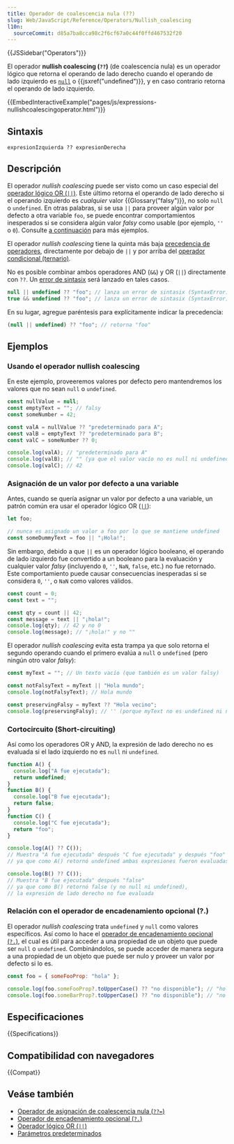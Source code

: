 ```yaml
---
title: Operador de coalescencia nula (??)
slug: Web/JavaScript/Reference/Operators/Nullish_coalescing
l10n:
  sourceCommit: d85a7ba8cca98c2f6cf67a0c44f0ffd467532f20
---
```


{{JSSidebar("Operators")}}

El operador **nullish coalescing (`??`)** (de coalescencia nula) es un operador lógico que retorna el operando de lado derecho cuando el operando de lado izquierdo es [`null`](/es/docs/Web/JavaScript/Reference/Operators/null) o {{jsxref("undefined")}},
y en caso contrario retorna el operando de lado izquierdo.

{{EmbedInteractiveExample("pages/js/expressions-nullishcoalescingoperator.html")}}

## Sintaxis

```js-nolint
expresionIzquierda ?? expresionDerecha
```

## Descripción

El operador _nullish coalescing_ puede ser visto como un caso especial del [operador lógico OR (`||`)](/es/docs/Web/JavaScript/Reference/Operators/Logical_OR). Este último retorna el operando de lado derecho si el operando izquierdo es _cualquier_ valor {{Glossary("falsy")}}, no solo `null` o `undefined`. En otras palabras, si se usa `||` para proveer algún valor por defecto a otra variable `foo`, se puede encontrar comportamientos inesperados si se considera algún valor _falsy_ como usable (por ejemplo, `''` o `0`). Consulte [a continuación](#Asignación_de_un_valor_por_defecto_a_una_variable) para más ejemplos.

El operador _nullish coalescing_ tiene la quinta más baja [precedencia de operadores](/es/docs/Web/JavaScript/Reference/Operators/Operator_precedence), directamente por debajo de `||` y por arriba del [operador condicional (ternario)](/es/docs/Web/JavaScript/Reference/Operators/Conditional_operator).

No es posible combinar ambos operadores AND (`&&`) y OR (`||`) directamente con `??`. Un [error de sintasix](/es/docs/Web/JavaScript/Reference/Errors/Cant_use_nullish_coalescing_unparenthesized) será lanzado en tales casos.

```js example-bad
null || undefined ?? "foo"; // lanza un error de sintasix (SyntaxError)
true && undefined ?? "foo"; // lanza un error de sintasix (SyntaxError)
```

En su lugar, agregue paréntesis para explícitamente indicar la precedencia:

```js example-good
(null || undefined) ?? "foo"; // retorna "foo"
```

## Ejemplos

### Usando el operador nullish coalescing

En este ejemplo, proveeremos valores por defecto pero mantendremos los valores que no sean `null` o `undefined`.

```js
const nullValue = null;
const emptyText = ""; // falsy
const someNumber = 42;

const valA = nullValue ?? "predeterminado para A";
const valB = emptyText ?? "predeterminado para B";
const valC = someNumber ?? 0;

console.log(valA); // "predeterminado para A"
console.log(valB); // "" (ya que el valor vacío no es null ni undefined)
console.log(valC); // 42
```

### Asignación de un valor por defecto a una variable

Antes, cuando se quería asignar un valor por defecto a una variable, un patrón común era usar el operador lógico OR ([`||`](/es/docs/Web/JavaScript/Reference/Operators/Logical_OR)):

```js
let foo;

// nunca es asignado un valor a foo por lo que se mantiene undefined
const someDummyText = foo || "¡Hola!";
```

Sin embargo, debido a que `||` es un operador lógico booleano, el operando de lado izquierdo fue convertido a un booleano para la evaluación y cualquier valor _falsy_ (incluyendo `0`, `''`, `NaN`, `false`, etc.) no fue retornado. Este comportamiento puede causar consecuencias inesperadas si se considera `0`, `''`, o `NaN` como valores válidos.

```js
const count = 0;
const text = "";

const qty = count || 42;
const message = text || "¡hola!";
console.log(qty); // 42 y no 0
console.log(message); // "¡hola!" y no ""
```

El operador _nullish coalescing_ evita esta trampa ya que solo retorna el segundo operando cuando el primero evalúa a `null` o `undefined` (pero ningún otro valor _falsy_):

```js
const myText = ""; // Un texto vacío (que también es un valor falsy)

const notFalsyText = myText || "Hola mundo";
console.log(notFalsyText); // Hola mundo

const preservingFalsy = myText ?? "Hola vecino";
console.log(preservingFalsy); // '' (porque myText no es undefined ni null)
```

### Cortocircuito (Short-circuiting)

Así como los operadores OR y AND, la expresión de lado derecho no es evaluada si el lado izquierdo no es `null` ni `undefined`.

```js
function A() {
  console.log("A fue ejecutada");
  return undefined;
}
function B() {
  console.log("B fue ejecutada");
  return false;
}
function C() {
  console.log("C fue ejecutada");
  return "foo";
}

console.log(A() ?? C());
// Muestra "A fue ejecutada" después "C fue ejecutada" y después "foo"
// ya que como A() retornó undefined ambas expresiones fueron evaluadas

console.log(B() ?? C());
// Muestra "B fue ejecutada" después "false"
// ya que como B() retornó false (y no null ni undefined),
// la expresión de lado derecho no fue evaluada
```

### Relación con el operador de encadenamiento opcional (?.)

El operador _nullish coalescing_ trata `undefined` y `null` como valores específicos. Así como lo hace el [operador de encadenamiento opcional (`?.`)](/es/docs/Web/JavaScript/Reference/Operators/Optional_chaining), el cual es útil para acceder a una propiedad de un objeto que puede ser `null` o `undefined`. Combinándolos, se puede acceder de manera segura a una propiedad de un objeto que puede ser nulo y proveer un valor por defecto si lo es.

```js
const foo = { someFooProp: "hola" };

console.log(foo.someFooProp?.toUpperCase() ?? "no disponible"); // "hola"
console.log(foo.someBarProp?.toUpperCase() ?? "no disponible"); // "no disponible"
```

## Especificaciones

{{Specifications}}

## Compatibilidad con navegadores

{{Compat}}

## Veáse también

- [Operador de asignación de coalescencia nula (`??=`)](/es/docs/Web/JavaScript/Reference/Operators/Nullish_coalescing_assignment)
- [Operador de encadenamiento opcional (`?.`)](/es/docs/Web/JavaScript/Reference/Operators/Optional_chaining)
- [Operador lógico OR (`||`)](/es/docs/Web/JavaScript/Reference/Operators/Logical_OR)
- [Parámetros predeterminados](/es/docs/Web/JavaScript/Reference/Functions/Default_parameters)
